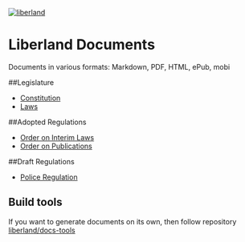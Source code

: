 [![liberland](http://liberland.org/addons/image/Liberland_znak_small.png)](https://github.com/liberland/liberland)

# Liberland Documents

Documents in various formats: Markdown, PDF, HTML, ePub, mobi

##Legislature
- [Constitution](https://github.com/liberland/constitution/blob/master/Constitution.md)
- [Laws](https://github.com/liberland/laws)

##Adopted Regulations
- [Order on Interim Laws](https://docs.google.com/document/d/1_kpW0ONMjg5dM09MhNvKnBXq94CT6Bhl3dJa9uVxje0/edit)
- [Order on Publications](https://docs.google.com/document/d/13eb4P5cRS3X-5zKqC5Caa3ADUiIgwGcYlIPzFlNjPo4/edit) 

##Draft Regulations
- [Police Regulation](https://docs.google.com/document/d/1v2Qx3fmyEtQyU_zK3wuBjonq7WbYKekRwWbLI9foKig/edit#)

## Build tools

If you want to generate documents on its own, then follow repository [liberland/docs-tools](https://github.com/liberland/docs-tools)
